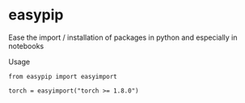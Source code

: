 # easypip

Ease the import / installation of packages in python and especially in notebooks

Usage
```
from easypip import easyimport

torch = easyimport("torch >= 1.8.0")
```